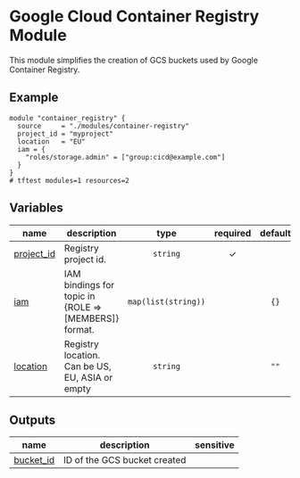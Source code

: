 # Google Cloud Container Registry Module

This module simplifies the creation of GCS buckets used by Google Container Registry.

## Example

```hcl
module "container_registry" {
  source     = "./modules/container-registry"
  project_id = "myproject"
  location   = "EU"
  iam = {
    "roles/storage.admin" = ["group:cicd@example.com"]
  }
}
# tftest modules=1 resources=2
```
<!-- BEGIN TFDOC -->

## Variables

| name | description | type | required | default |
|---|---|:---:|:---:|:---:|
| [project_id](variables.tf#L29) | Registry project id. | <code>string</code> | ✓ |  |
| [iam](variables.tf#L17) | IAM bindings for topic in {ROLE => [MEMBERS]} format. | <code>map&#40;list&#40;string&#41;&#41;</code> |  | <code>&#123;&#125;</code> |
| [location](variables.tf#L23) | Registry location. Can be US, EU, ASIA or empty | <code>string</code> |  | <code>&#34;&#34;</code> |

## Outputs

| name | description | sensitive |
|---|---|:---:|
| [bucket_id](outputs.tf#L17) | ID of the GCS bucket created |  |

<!-- END TFDOC -->
